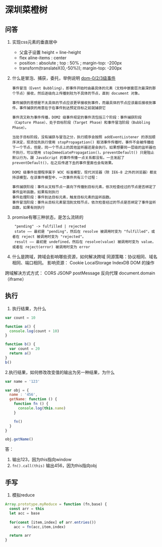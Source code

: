 # 深圳菜橙树

## 问答

1. 实现css元素的垂直居中
   - 父盒子设置 height = line-height
   - flex aline-items : center
   - position : absolute ; top : 50%  ; margin-top: -200px
   - transform(translateX(0,-50%)); margin-top: -200px
2. 什么是冒泡、捕获，委托，举例说明
   [dom-0/2/3级事件](https://developer.aliyun.com/article/606324)

    ```code
    事件冒泡（Event Bubbling），即事件开始时由最具体的元素（文档中嵌套层次最深的那个节点）接收，然后逐级向上传播到较为不具体的节点，直到 document 对象。

    事件捕获的思想是不太具体的节点应该更早接收到事件，而最具体的节点应该最后接收到事件。事件捕获的用意在于在事件到达预定目标之前就捕获它

    事件流又称为事件传播，DOM2 级事件规定的事件流包括三个阶段：事件捕获阶段（Capture Phase）、处于目标阶段（Target Phase）和事件冒泡阶段（Bubbling Phase）。

    当处于目标阶段，没有捕获与冒泡之分，执行顺序会按照 addEventListener 的添加顺序决定，现添加先执行使用 stopPropagation() 取消事件传播时，事件不会被传播给下一个节点，但是，同一个节点上的其他监听器还是会执行。如果想要同一层级的监听器也不执行，可以使用 stopImmediatePropagation()。preventDefault() 只是阻止默认行为，跟 JavaScript 的事件传播一点关系都没有。一旦发起了 preventDefault()，在之后传递下去的事件里面也会有效果。

    DOM2 级事件处理程序属于 W3C 标准模型，现代浏览器（除 IE6-8 之外的浏览器）都支持该模型。在该事件模型中，一次事件共有三个过程：

    事件捕获阶段：事件从文档节点一直向下传播到目标元素，依次检查经过的节点是否绑定了事件监听函数，如果有则执行
    事件处理阶段：事件到达目标元素，触发目标元素的监听函数。
    事件冒泡阶段：事件从目标元素冒泡到文档节点，依次检查经过的节点是否绑定了事件监听函数，如果有则执行

    ```

3. promise有哪三种状态，是怎么流转的

   ```cell
    "pending" -> fulfilled | rejected
    state —— 最初是 "pending"，然后在 resolve 被调用时变为 "fulfilled"，或者在 reject 被调用时变为 "rejected"。
    result —— 最初是 undefined，然后在 resolve(value) 被调用时变为 value，或者在 reject(error) 被调用时变为 error
   ```
  
4. 什么是跨域，跨域会影响哪些资源，如何解决跨域
   同源策略：协议相同、域名相同、端口相同。
   影响资源：
    Cookie
    LocalStorage
    IndexDB
    DOM 的操作

  跨域解决方式方式：
    CORS
    JSONP
    postMessage
    反向代理
    document.domain（iframe）

## 执行

1. 执行结果，为什么

```js
var count = 10

function a() {
  console.log(count + 10)
}

function b() {
  var count = 20
  return a()
}
b()
```

2.执行结果，如何修改改变值的输出为另一种结果，为什么

```js
var name = '123'

var obj = {
  name : '456',
  getName: function () {
    function fn () {
      console.log(this.name)
    }

    fn()
  }
}

obj.getName()
```

答：

1. 输出123，因为this指向window
2. `fn().call(this)` 输出456，因为this指向obj

## 手写

1. 模拟reduce

```js
Array.prototype.myReduce = function (fn,base) {
  const arr = this
  let acc = base
  
  for(const [item,index] of arr.entries())
    acc = fn(acc,item,index)

  return arr
}
```
